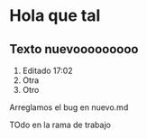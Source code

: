 # Hola que tal
## Texto nuevooooooooo
1. Editado 17:02
2. Otra 
3. Otro

Arreglamos el bug en nuevo.md

TOdo en la rama de trabajo